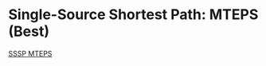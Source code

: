 # Single-Source Shortest Path: MTEPS (Best)

[SSSP MTEPS](https://raw.githubusercontent.com/gunrock/io/master/plots/gunrock_primitives_sssp_mteps_best_table.html ':include :type=markdown')
